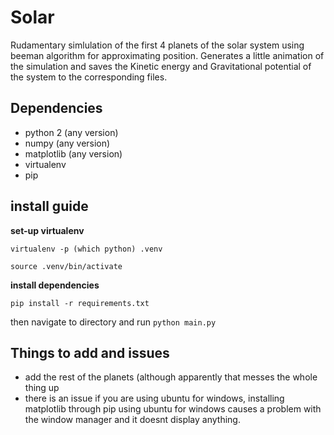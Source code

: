 # Solar
Rudamentary simlulation of the first 4 planets of the solar system using beeman algorithm for approximating position.
Generates a little animation of the simulation and saves the Kinetic energy and Gravitational potential of the system to the 
corresponding files.


## Dependencies
* python 2 (any version)
* numpy (any version)
* matplotlib (any version)
* virtualenv
* pip

## install guide
**set-up virtualenv**

`virtualenv -p (which python) .venv`

`source .venv/bin/activate`

**install dependencies**

`pip install -r requirements.txt` 

then navigate to directory and run 
`python main.py`

## Things to add and issues
* add the rest of the planets (although apparently that messes the whole thing up
* there is an issue if you are using ubuntu for windows, installing matplotlib through pip using ubuntu for windows causes
a problem with the window manager and it doesnt display anything.
